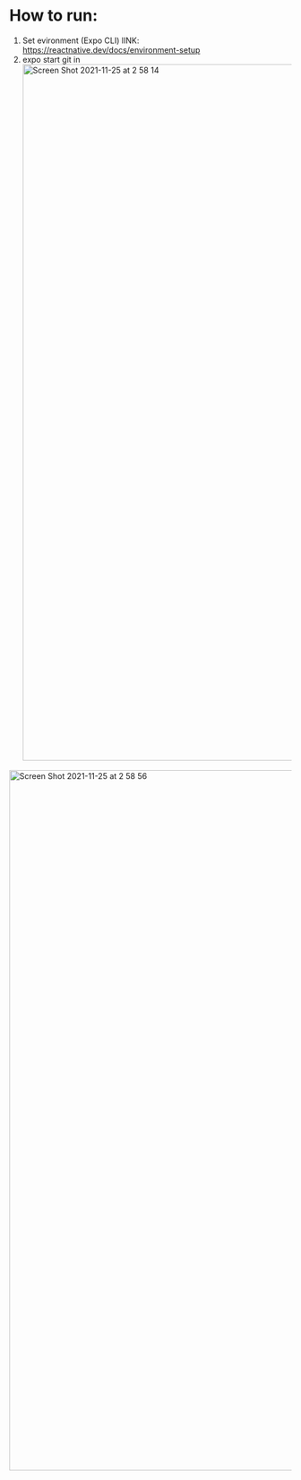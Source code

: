 # How to run:
1. Set evironment (Expo CLI) lINK: https://reactnative.dev/docs/environment-setup
2. expo start
git in <img width="1243" alt="Screen Shot 2021-11-25 at 2 58 14" src="https://user-images.githubusercontent.com/74210822/143334128-350fbd4d-0bd3-46f5-88e7-9d26200eeb4a.png">
<img width="1250" alt="Screen Shot 2021-11-25 at 2 58 56" src="https://user-images.githubusercontent.com/74210822/143334131-ff562ba6-5d92-4a0d-9dcf-c2c34947ca14.png">
